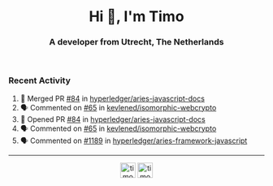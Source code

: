 <h1 align="center">Hi 👋, I'm Timo</h1>
<h3 align="center">A developer from Utrecht, The Netherlands</h3>
<br/>
<!-- https://github.com/rahuldkjain/github-profile-readme-generator --!>

<!--  <p align="left"><img src="https://github-readme-stats.vercel.app/api?username=timoglastra&show_icons=true&count_private=true&" alt="timoglastra" /></p> --!>

<!--
Github language stats
<p align="left"><img src="https://github-readme-stats.vercel.app/api/top-langs/?username=timoglastra&layout=compact" alt="timoglastra" /><p>
-->

<!-- Codestats language stats -->
<!-- <p align="left"><img src="https://codestats-readme.vercel.app/api/top-langs/?username=timoglastra&layout=compact&language_count=12" alt="timoglastra" /><p>    --!>
  
<h3>Recent Activity</h3>

<!--START_SECTION:activity-->
1. 🎉 Merged PR [#84](https://github.com/hyperledger/aries-javascript-docs/pull/84) in [hyperledger/aries-javascript-docs](https://github.com/hyperledger/aries-javascript-docs)
2. 🗣 Commented on [#65](https://github.com/kevlened/isomorphic-webcrypto/issues/65) in [kevlened/isomorphic-webcrypto](https://github.com/kevlened/isomorphic-webcrypto)
3. 💪 Opened PR [#84](https://github.com/hyperledger/aries-javascript-docs/pull/84) in [hyperledger/aries-javascript-docs](https://github.com/hyperledger/aries-javascript-docs)
4. 🗣 Commented on [#65](https://github.com/kevlened/isomorphic-webcrypto/issues/65) in [kevlened/isomorphic-webcrypto](https://github.com/kevlened/isomorphic-webcrypto)
5. 🗣 Commented on [#1189](https://github.com/hyperledger/aries-framework-javascript/issues/1189) in [hyperledger/aries-framework-javascript](https://github.com/hyperledger/aries-framework-javascript)
<!--END_SECTION:activity-->

---

<p align="center">
<a href="https://twitter.com/timoglastra" target="blank"><img align="center" src="https://cdn.jsdelivr.net/npm/simple-icons@3.0.1/icons/twitter.svg" alt="timoglastra" height="30" width="30" /></a>
<a href="https://linkedin.com/in/timoglastra" target="blank"><img align="center" src="https://cdn.jsdelivr.net/npm/simple-icons@3.0.1/icons/linkedin.svg" alt="timoglastra" height="30" width="30" /></a>
</p>



